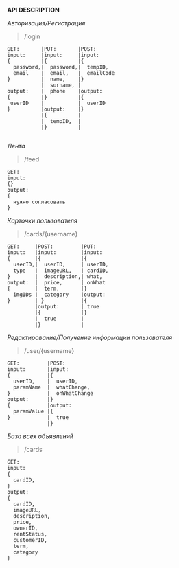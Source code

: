 **API DESCRIPTION**

*Авторизация/Регистрация*

>/login
```
GET:       |PUT:       |POST:     
input:     |input:     |input:
{          |{          |{
  password,|  password,|  tempID,
  email    |  email,   |  emailCode
}          |  name,    |}
           |  surname, |
output:    |  phone    |output:
{          |}          |{
 userID    |           |  userID
}          |output:    |}
           |{          |
           |  tempID,  |
           |}          |
           
```
*Лента*

>/feed
```
GET:
input:
{}
output:
{
  нужно согласовать
}
```
*Карточки пользователя*

>/cards/{username}
```
GET:     |POST:         |PUT:
input:   |input:        |input:
{        |{             |{
  userID,|  userID,     | userID,
  type   |  imageURL,   | cardID,
}        |  description,| what,
output:  |  price,      | onWhat
{        |  term,       |}
  imgIDs |  category    |output:
}        | }            |{
         |output:       | true
         |{             |}
         |  true        |
         |}             |
```
*Редактирование/Получение информации пользователя*
>/user/{username}
```
GET:         |POST:
input:       |input:
{            |{
  userID,    |  userID,
  paramName  |  whatChange,
}            |  onWhatChange
output:      |}
{            |output:
  paramValue |{
}            |  true
             |}             
```
*База всех объявлений*
>/cards
```
GET:
input:
{
  cardID,
}
output:
{
  cardID,
  imageURL,
  description,
  price,
  ownerID,
  rentStatus,
  customerID,
  term,
  category
}
```






